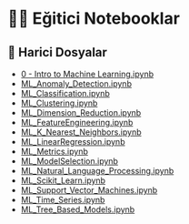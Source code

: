 # 👨‍🏫 Eğitici Notebooklar

<!--Index-->

## 📂 Harici Dosyalar

- [0 - Intro to Machine Learning.ipynb](./0%20-%20Intro%20to%20Machine%20Learning.ipynb)
- [ML_Anomaly_Detection.ipynb](./ML_Anomaly_Detection.ipynb)
- [ML_Classification.ipynb](./ML_Classification.ipynb)
- [ML_Clustering.ipynb](./ML_Clustering.ipynb)
- [ML_Dimension_Reduction.ipynb](./ML_Dimension_Reduction.ipynb)
- [ML_FeatureEngineering.ipynb](./ML_FeatureEngineering.ipynb)
- [ML_K_Nearest_Neighbors.ipynb](./ML_K_Nearest_Neighbors.ipynb)
- [ML_LinearRegression.ipynb](./ML_LinearRegression.ipynb)
- [ML_Metrics.ipynb](./ML_Metrics.ipynb)
- [ML_ModelSelection.ipynb](./ML_ModelSelection.ipynb)
- [ML_Natural_Language_Processing.ipynb](./ML_Natural_Language_Processing.ipynb)
- [ML_Scikit_Learn.ipynb](./ML_Scikit_Learn.ipynb)
- [ML_Support_Vector_Machines.ipynb](./ML_Support_Vector_Machines.ipynb)
- [ML_Time_Series.ipynb](./ML_Time_Series.ipynb)
- [ML_Tree_Based_Models.ipynb](./ML_Tree_Based_Models.ipynb)

<!--Index-->
